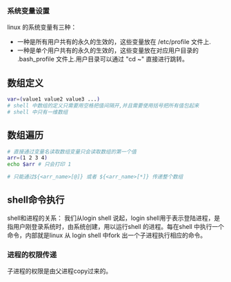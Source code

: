 ### 系统变量设置

linux 的系统变量有三种：

- 一种是所有用户共有的永久的生效的，这些变量放在 /etc/profile 文件上.
- 一种是单个用户共有的永久的生效的，这些变量放在对应用户目录的 .bash_profile 文件上.用户目录可以通过 "cd ~" 直接进行跳转。

## 数组定义

```bash
var=(value1 value2 value3 ...)
# shell 中数组的定义只需要用空格把值间隔开,并且需要使用括号把所有值包起来
# shell 中只有一维数组
```

## 数组遍历

```bash
# 直接通过变量名读取数组变量只会读取数组的第一个值
arr=(1 2 3 4)
echo $arr # 只会打印 1

# 只能通过${<arr_name>[@]} 或者 ${<arr_name>[*]} 传递整个数组
```

## shell命令执行

shell和进程的关系： 我们从login shell 说起，login shell用于表示登陆进程，是指用户刚登录系统时，由系统创建，用以运行shell 的进程。每在shell 中执行一个命令，内部就是linux 从 login shell 中fork 出一个子进程执行相应的命令。

### 进程的权限传递

子进程的权限是由父进程copy过来的。
